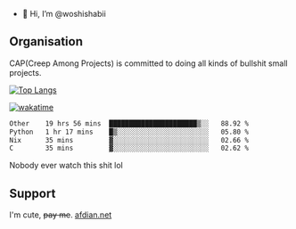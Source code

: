 - 👋 Hi, I’m @woshishabii

## Organisation

CAP(Creep Among Projects) is committed to doing all kinds of bullshit small projects.

[![Top Langs](https://github-readme-stats.vercel.app/api/top-langs/?username=woshishabii&layout=compact)](https://github.com/anuraghazra/github-readme-stats)

[![wakatime](https://wakatime.com/badge/user/34d02784-acc1-4a16-82d7-33fdb53c4ed6.svg)](https://wakatime.com/@34d02784-acc1-4a16-82d7-33fdb53c4ed6)


<!--START_SECTION:waka-->

```txt
Other    19 hrs 56 mins  ██████████████████████▒░░   88.92 %
Python   1 hr 17 mins    █▒░░░░░░░░░░░░░░░░░░░░░░░   05.80 %
Nix      35 mins         ▓░░░░░░░░░░░░░░░░░░░░░░░░   02.66 %
C        35 mins         ▓░░░░░░░░░░░░░░░░░░░░░░░░   02.62 %
```

<!--END_SECTION:waka-->

Nobody ever watch this shit lol

## Support
I'm cute, ~~pay me~~.
[afdian.net](https://afdian.com/a/woshishabi)

<!---
woshishabii/woshishabii is a ✨ special ✨ repository because its `README.md` (this file) appears on your GitHub profile.
You can click the Preview link to take a look at your changes.
--->
